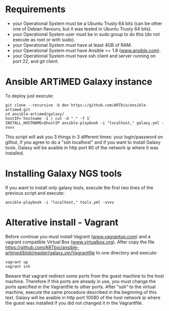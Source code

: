 # Requirements
  * your Operational System must be a Ubuntu Trusty 64 bits (can be other one of Debian flavours, but it was tested in Ubuntu Trusty 64 bits).
  * your Operational System user must be in sudo group to do this (do not execute as root or with sudo).
  * your Operational System must have at least 4GB of RAM.
  * your Operational System must have Ansible >= 1.8 (www.ansible.com).
  * your Operational System must have ssh client and server running on port 22, and git client.

# Ansible ARTiMED Galaxy instance
To deploy just execute:
```
git clone --recursive -b dev https://github.com/ARTbio/ansible-artimed.git
cd ansible-artimed/galaxy/
hostIP=`hostname -I | cut -d " " -f 1`
INSTALL_HOSTNAME=$hostIP ansible-playbook -i "localhost," galaxy.yml -vvvv
```

This script will ask you 3 things in 3 different times: your login/password on githut, if you agree to do a "ssh localhost" and if you want to install Galaxy tools.
Galaxy will be avaible in http port 80 of the network ip where it was installed.

# Installing Galaxy NGS tools
If you want to install only galaxy tools, execute the first two lines of the previous script and execute: 
```
ansible-playbook -i "localhost," tools.yml -vvvv
```

# Alterative install - Vagrant
Before continue you must install Vagrant (www.vagrantup.com) and a vagrant compatible Virtual Box (www.virtualbox.org).
After copy the file https://github.com/ARTbio/ansible-artimed/blob/master/galaxy_vm/Vagrantfile to one directory and execute:
```
vagrant up
vagrant ssh
```

Beware that vagrant redirect some ports from the guest machine to the host machine. Therefore if this ports are already in use, you must change the ports specified in the Vagrantfile to other ports.
After "ssh" to the virtual machine, execute the same procedure described in the beginning of this text. 
Galaxy will be avaible in http port 10080 of the host network ip where the guest was installed if you did not changed it in the Vagrantfile.

